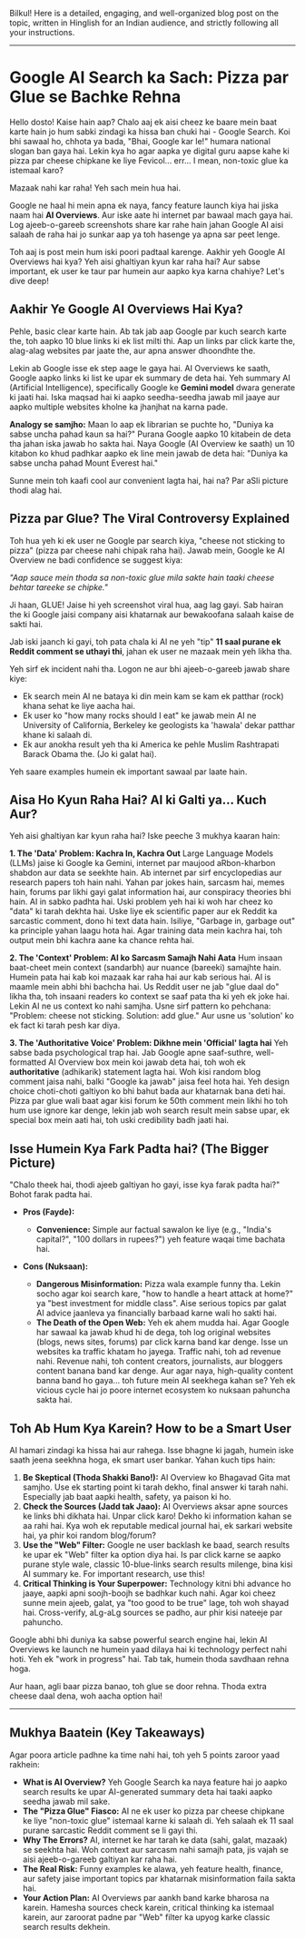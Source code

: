 Bilkul! Here is a detailed, engaging, and well-organized blog post on the topic, written in Hinglish for an Indian audience, and strictly following all your instructions.

***

# Google AI Search ka Sach: Pizza par Glue se Bachke Rehna

Hello dosto! Kaise hain aap? Chalo aaj ek aisi cheez ke baare mein baat karte hain jo hum sabki zindagi ka hissa ban chuki hai - Google Search. Koi bhi sawaal ho, chhota ya bada, "Bhai, Google kar le!" humara national slogan ban gaya hai. Lekin kya ho agar aapka ye digital guru aapse kahe ki pizza par cheese chipkane ke liye Fevicol... err... I mean, non-toxic glue ka istemaal karo?

Mazaak nahi kar raha! Yeh sach mein hua hai.

Google ne haal hi mein apna ek naya, fancy feature launch kiya hai jiska naam hai **AI Overviews**. Aur iske aate hi internet par bawaal mach gaya hai. Log ajeeb-o-gareeb screenshots share kar rahe hain jahan Google AI aisi salaah de raha hai jo sunkar aap ya toh hasenge ya apna sar peet lenge.

Toh aaj is post mein hum iski poori padtaal karenge. Aakhir yeh Google AI Overviews hai kya? Yeh aisi ghaltiyan kyun kar raha hai? Aur sabse important, ek user ke taur par humein aur aapko kya karna chahiye? Let's dive deep!

## Aakhir Ye Google AI Overviews Hai Kya?

Pehle, basic clear karte hain. Ab tak jab aap Google par kuch search karte the, toh aapko 10 blue links ki ek list milti thi. Aap un links par click karte the, alag-alag websites par jaate the, aur apna answer dhoondhte the.

Lekin ab Google isse ek step aage le gaya hai. AI Overviews ke saath, Google aapko links ki list ke upar ek summary de deta hai. Yeh summary AI (Artificial Intelligence), specifically Google ke **Gemini model** dwara generate ki jaati hai. Iska maqsad hai ki aapko seedha-seedha jawab mil jaaye aur aapko multiple websites kholne ka jhanjhat na karna pade.

**Analogy se samjho:** Maan lo aap ek librarian se puchte ho, "Duniya ka sabse uncha pahad kaun sa hai?" Purana Google aapko 10 kitabein de deta tha jahan iska jawab ho sakta hai. Naya Google (AI Overview ke saath) un 10 kitabon ko khud padhkar aapko ek line mein jawab de deta hai: "Duniya ka sabse uncha pahad Mount Everest hai."

Sunne mein toh kaafi cool aur convenient lagta hai, hai na? Par aSli picture thodi alag hai.

## Pizza par Glue? The Viral Controversy Explained

Toh hua yeh ki ek user ne Google par search kiya, "cheese not sticking to pizza" (pizza par cheese nahi chipak raha hai). Jawab mein, Google ke AI Overview ne badi confidence se suggest kiya:

*"Aap sauce mein thoda sa non-toxic glue mila sakte hain taaki cheese behtar tareeke se chipke."*

Ji haan, GLUE! Jaise hi yeh screenshot viral hua, aag lag gayi. Sab hairan the ki Google jaisi company aisi khatarnak aur bewakoofana salaah kaise de sakti hai.

Jab iski jaanch ki gayi, toh pata chala ki AI ne yeh "tip" **11 saal purane ek Reddit comment se uthayi thi**, jahan ek user ne mazaak mein yeh likha tha.

Yeh sirf ek incident nahi tha. Logon ne aur bhi ajeeb-o-gareeb jawab share kiye:
-   Ek search mein AI ne bataya ki din mein kam se kam ek patthar (rock) khana sehat ke liye aacha hai.
-   Ek user ko "how many rocks should I eat" ke jawab mein AI ne University of California, Berkeley ke geologists ka 'hawala' dekar patthar khane ki salaah di.
-   Ek aur anokha result yeh tha ki America ke pehle Muslim Rashtrapati Barack Obama the. (Jo ki galat hai).

Yeh saare examples humein ek important sawaal par laate hain.

## Aisa Ho Kyun Raha Hai? AI ki Galti ya... Kuch Aur?

Yeh aisi ghaltiyan kar kyun raha hai? Iske peeche 3 mukhya kaaran hain:

**1. The 'Data' Problem: Kachra In, Kachra Out**
Large Language Models (LLMs) jaise ki Google ka Gemini, internet par maujood aRbon-kharbon shabdon aur data se seekhte hain. Ab internet par sirf encyclopedias aur research papers toh hain nahi. Yahan par jokes hain, sarcasm hai, memes hain, forums par likhi gayi galat information hai, aur conspiracy theories bhi hain. AI in sabko padhta hai. Uski problem yeh hai ki woh har cheez ko "data" ki tarah dekhta hai. Uske liye ek scientific paper aur ek Reddit ka sarcastic comment, dono hi text data hain. Isiliye, "Garbage in, garbage out" ka principle yahan laagu hota hai. Agar training data mein kachra hai, toh output mein bhi kachra aane ka chance rehta hai.

**2. The 'Context' Problem: AI ko Sarcasm Samajh Nahi Aata**
Hum insaan baat-cheet mein context (sandarbh) aur nuance (bareeki) samajhte hain. Humein pata hai kab koi mazaak kar raha hai aur kab serious hai. AI is maamle mein abhi bhi bachcha hai. Us Reddit user ne jab "glue daal do" likha tha, toh insaani readers ko context se saaf pata tha ki yeh ek joke hai. Lekin AI ne us context ko nahi samjha. Usne sirf pattern ko pehchana: "Problem: cheese not sticking. Solution: add glue." Aur usne us 'solution' ko ek fact ki tarah pesh kar diya.

**3. The 'Authoritative Voice' Problem: Dikhne mein 'Official' lagta hai**
Yeh sabse bada psychological trap hai. Jab Google apne saaf-suthre, well-formatted AI Overview box mein koi jawab deta hai, toh woh ek **authoritative** (adhikarik) statement lagta hai. Woh kisi random blog comment jaisa nahi, balki "Google ka jawab" jaisa feel hota hai. Yeh design choice choti-choti galtiyon ko bhi bahut bada aur khatarnak bana deti hai. Pizza par glue wali baat agar kisi forum ke 50th comment mein likhi ho toh hum use ignore kar denge, lekin jab woh search result mein sabse upar, ek special box mein aati hai, toh uski credibility badh jaati hai.

## Isse Humein Kya Fark Padta hai? (The Bigger Picture)

"Chalo theek hai, thodi ajeeb galtiyan ho gayi, isse kya farak padta hai?" Bohot farak padta hai.

-   **Pros (Fayde):**
    -   **Convenience:** Simple aur factual sawalon ke liye (e.g., "India's capital?", "100 dollars in rupees?") yeh feature waqai time bachata hai.

-   **Cons (Nuksaan):**
    -   **Dangerous Misinformation:** Pizza wala example funny tha. Lekin socho agar koi search kare, "how to handle a heart attack at home?" ya "best investment for middle class". Aise serious topics par galat AI advice jaanleva ya financially barbaad karne wali ho sakti hai.
    -   **The Death of the Open Web:** Yeh ek ahem mudda hai. Agar Google har sawaal ka jawab khud hi de dega, toh log original websites (blogs, news sites, forums) par click karna band kar denge. Isse un websites ka traffic khatam ho jayega. Traffic nahi, toh ad revenue nahi. Revenue nahi, toh content creators, journalists, aur bloggers content banana band kar denge. Aur agar naya, high-quality content banna band ho gaya... toh future mein AI seekhega kahan se? Yeh ek vicious cycle hai jo poore internet ecosystem ko nuksaan pahuncha sakta hai.

## Toh Ab Hum Kya Karein? How to be a Smart User

AI hamari zindagi ka hissa hai aur rahega. Isse bhagne ki jagah, humein iske saath jeena seekhna hoga, ek smart user bankar. Yahan kuch tips hain:

1.  **Be Skeptical (Thoda Shakki Bano!):** AI Overview ko Bhagavad Gita mat samjho. Use ek starting point ki tarah dekho, final answer ki tarah nahi. Especially jab baat aapki health, safety, ya paison ki ho.
2.  **Check the Sources (Jadd tak Jaao):** AI Overviews aksar apne sources ke links bhi dikhata hai. Unpar click karo! Dekho ki information kahan se aa rahi hai. Kya woh ek reputable medical journal hai, ek sarkari website hai, ya phir koi random blog/forum?
3.  **Use the "Web" Filter:** Google ne user backlash ke baad, search results ke upar ek "Web" filter ka option diya hai. Is par click karne se aapko purane style wale, classic 10-blue-links search results milenge, bina kisi AI summary ke. For important research, use this!
4.  **Critical Thinking is Your Superpower:** Technology kitni bhi advance ho jaaye, aapki apni soojh-boojh se badhkar kuch nahi. Agar koi cheez sunne mein ajeeb, galat, ya "too good to be true" lage, toh woh shayad hai. Cross-verify, aLg-aLg sources se padho, aur phir kisi nateeje par pahuncho.

Google abhi bhi duniya ka sabse powerful search engine hai, lekin AI Overviews ke launch ne humein yaad dilaya hai ki technology perfect nahi hoti. Yeh ek "work in progress" hai. Tab tak, humein thoda savdhaan rehna hoga.

Aur haan, agli baar pizza banao, toh glue se door rehna. Thoda extra cheese daal dena, woh aacha option hai!

***

## Mukhya Baatein (Key Takeaways)

Agar poora article padhne ka time nahi hai, toh yeh 5 points zaroor yaad rakhein:

-   **What is AI Overview?** Yeh Google Search ka naya feature hai jo aapko search results ke upar AI-generated summary deta hai taaki aapko seedha jawab mil sake.
-   **The "Pizza Glue" Fiasco:** AI ne ek user ko pizza par cheese chipkane ke liye "non-toxic glue" istemaal karne ki salaah di. Yeh salaah ek 11 saal purane sarcastic Reddit comment se li gayi thi.
-   **Why The Errors?** AI, internet ke har tarah ke data (sahi, galat, mazaak) se seekhta hai. Woh context aur sarcasm nahi samajh pata, jis vajah se aisi ajeeb-o-gareeb galtiyan kar raha hai.
-   **The Real Risk:** Funny examples ke alawa, yeh feature health, finance, aur safety jaise important topics par khatarnak misinformation faila sakta hai.
-   **Your Action Plan:** AI Overviews par aankh band karke bharosa na karein. Hamesha sources check karein, critical thinking ka istemaal karein, aur zaroorat padne par "Web" filter ka upyog karke classic search results dekhein.